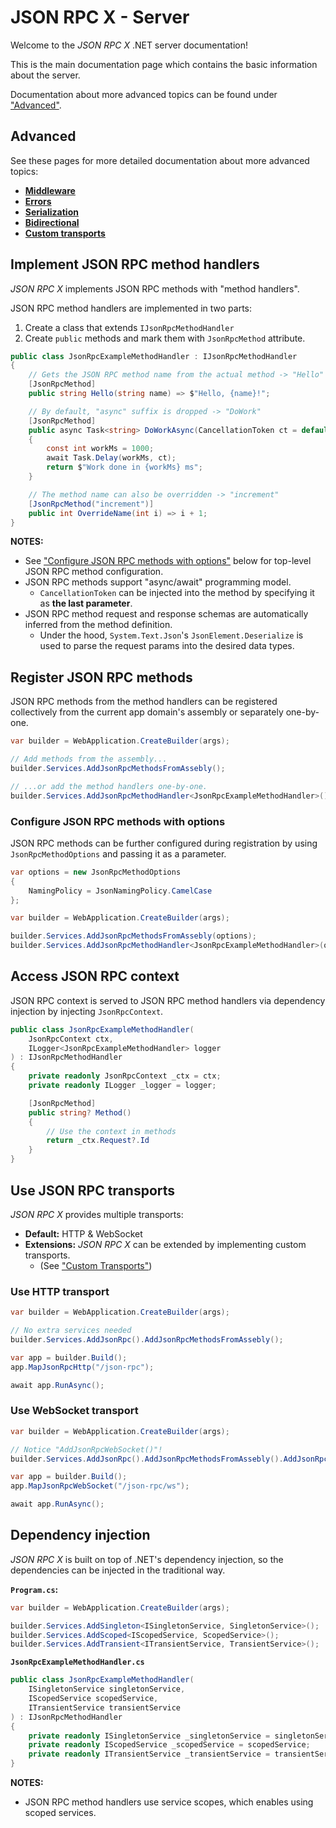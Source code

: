 # JSON RPC X - Server

Welcome to the _JSON RPC X_ .NET server documentation!

This is the main documentation page which contains the basic
information about the server.

Documentation about more advanced topics can be found under ["Advanced"](#advanced).

## Advanced

See these pages for more detailed documentation about more advanced topics:

- [**Middleware**](./server-middleware.md)
- [**Errors**](./server-errors.md)
- [**Serialization**](./server-serialization.md)
- [**Bidirectional**](./server-bidirectional.md)
- [**Custom transports**](./server-custom-transports.md)

## Implement JSON RPC method handlers

_JSON RPC X_ implements JSON RPC methods with "method handlers".

JSON RPC method handlers are implemented in two parts:
1. Create a class that extends `IJsonRpcMethodHandler`
1. Create `public` methods and mark them with `JsonRpcMethod` attribute.

```cs
public class JsonRpcExampleMethodHandler : IJsonRpcMethodHandler
{
    // Gets the JSON RPC method name from the actual method -> "Hello"
    [JsonRpcMethod]
    public string Hello(string name) => $"Hello, {name}!";

    // By default, "async" suffix is dropped -> "DoWork"
    [JsonRpcMethod]
    public async Task<string> DoWorkAsync(CancellationToken ct = default)
    {
        const int workMs = 1000;
        await Task.Delay(workMs, ct);
        return $"Work done in {workMs} ms";
    }

    // The method name can also be overridden -> "increment"
    [JsonRpcMethod("increment")]
    public int OverrideName(int i) => i + 1;
}
```

**NOTES:**
- See ["Configure JSON RPC methods with options"](#configure-json-rpc-methods-with-options) below for top-level JSON RPC method configuration.
- JSON RPC methods support "async/await" programming model.
    - `CancellationToken` can be injected into the method by specifying it as **the last parameter**.
- JSON RPC method request and response schemas are automatically inferred from the method definition.
    - Under the hood, `System.Text.Json`'s `JsonElement.Deserialize` is used to parse the request params into the desired data types.

## Register JSON RPC methods

JSON RPC methods from the method handlers can be registered collectively from the current app domain's assembly or separately one-by-one.

```cs
var builder = WebApplication.CreateBuilder(args);

// Add methods from the assembly...
builder.Services.AddJsonRpcMethodsFromAssebly();

// ...or add the method handlers one-by-one.
builder.Services.AddJsonRpcMethodHandler<JsonRpcExampleMethodHandler>();
```

### Configure JSON RPC methods with options

JSON RPC methods can be further configured during registration
by using `JsonRpcMethodOptions` and passing it as a parameter.

```cs
var options = new JsonRpcMethodOptions
{
    NamingPolicy = JsonNamingPolicy.CamelCase
};

var builder = WebApplication.CreateBuilder(args);

builder.Services.AddJsonRpcMethodsFromAssebly(options);
builder.Services.AddJsonRpcMethodHandler<JsonRpcExampleMethodHandler>(options);
```

## Access JSON RPC context

JSON RPC context is served to JSON RPC method handlers via dependency injection
by injecting `JsonRpcContext`.

```cs
public class JsonRpcExampleMethodHandler(
    JsonRpcContext ctx,
    ILogger<JsonRpcExampleMethodHandler> logger
) : IJsonRpcMethodHandler
{
    private readonly JsonRpcContext _ctx = ctx;
    private readonly ILogger _logger = logger;

    [JsonRpcMethod]
    public string? Method()
    {
        // Use the context in methods
        return _ctx.Request?.Id
    }
}
```


## Use JSON RPC transports

_JSON RPC X_ provides multiple transports:
- **Default:** HTTP & WebSocket
- **Extensions:** _JSON RPC X_ can be extended by implementing custom transports.
    - (See ["Custom Transports"](./server-custom-transports.md))

### Use HTTP transport

```cs
var builder = WebApplication.CreateBuilder(args);

// No extra services needed
builder.Services.AddJsonRpc().AddJsonRpcMethodsFromAssebly();

var app = builder.Build();
app.MapJsonRpcHttp("/json-rpc");

await app.RunAsync();
```

### Use WebSocket transport

```cs
var builder = WebApplication.CreateBuilder(args);

// Notice "AddJsonRpcWebSocket()"!
builder.Services.AddJsonRpc().AddJsonRpcMethodsFromAssebly().AddJsonRpcWebSocket();

var app = builder.Build();
app.MapJsonRpcWebSocket("/json-rpc/ws");

await app.RunAsync();
```

## Dependency injection

_JSON RPC X_ is built on top of .NET's dependency injection, so the dependencies can be injected in the traditional way.

**`Program.cs`:**

```cs
var builder = WebApplication.CreateBuilder(args);

builder.Services.AddSingleton<ISingletonService, SingletonService>();
builder.Services.AddScoped<IScopedService, ScopedService>();
builder.Services.AddTransient<ITransientService, TransientService>();
```

**`JsonRpcExampleMethodHandler.cs`**

```cs
public class JsonRpcExampleMethodHandler(
    ISingletonService singletonService,
    IScopedService scopedService,
    ITransientService transientService
) : IJsonRpcMethodHandler
{
    private readonly ISingletonService _singletonService = singletonService;
    private readonly IScopedService _scopedService = scopedService;
    private readonly ITransientService _transientService = transientService;
}
```

**NOTES:**
- JSON RPC method handlers use service scopes, which enables using scoped services.
